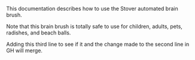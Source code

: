
This documentation describes how to use the Stover automated brain brush.

Note that this brain brush is totally safe to use for children, adults, pets, radishes, and beach balls.

Adding this third line to see if it and the change made to the second line in GH will merge.
